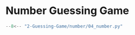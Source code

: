 # Number Guessing Game

```python title="number.py"
--8<-- "2-Guessing-Game/number/04_number.py"
```